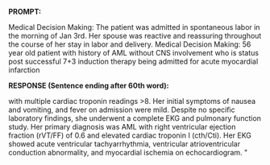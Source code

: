 **PROMPT:**

Medical Decision Making: The patient was admitted in spontaneous labor in the morning of Jan 3rd. Her spouse was reactive and reassuring throughout the course of her stay in labor and delivery.	Medical Decision Making: 56 year old patient with history of AML without CNS involvement who is status post successful 7+3 induction therapy being admitted for acute myocardial infarction

**RESPONSE (Sentence ending after 60th word):**

with multiple cardiac troponin readings >8. Her initial symptoms of nausea and vomiting, and fever on admission were mild. Despite no specific laboratory findings, she underwent a complete EKG and pulmonary function study. Her primary diagnosis was AML with right ventricular ejection fraction (rVT/FF) of 0.6 and elevated cardiac troponin I (cth/Cti). Her EKG showed acute ventricular tachyarrhythmia, ventricular atrioventricular conduction abnormality, and myocardial ischemia on echocardiogram. "